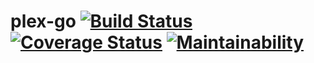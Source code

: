 # plex-go [![Build Status](https://img.shields.io/travis/Lorac/plex-go/master.svg?style=flat-square)](https://travis-ci.org/Lorac/plex-go) [![Coverage Status](https://img.shields.io/coveralls/github/Lorac/plex-go/master.svg?style=flat-square)](https://coveralls.io/github/Lorac/plex-go?branch=master) [![Maintainability](https://img.shields.io/codeclimate/github/Lorac/plex-go.svg)](https://codeclimate.com/github/Lorac/plex-go/maintainability)